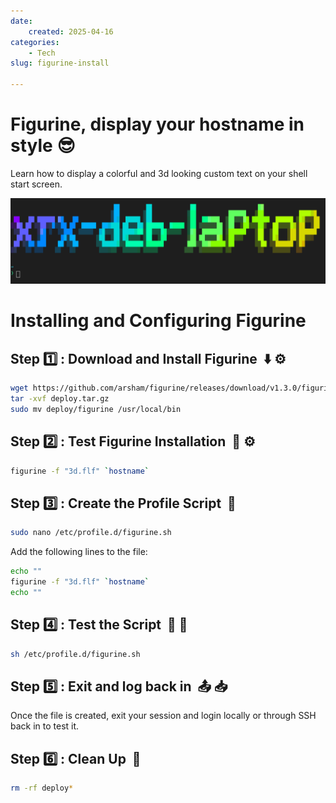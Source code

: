 ```yaml
---
date:
    created: 2025-04-16
categories:
    - Tech
slug: figurine-install

---
```


# **Figurine, display your hostname in style :sunglasses:**

Learn how to display a colorful and 3d looking custom text on your shell start screen.

![figurine-screenshot](assets/img/figurine.png)

<!-- more -->

# Installing and Configuring Figurine

## Step :one: : Download and Install Figurine &nbsp;:arrow_down: :gear:

```bash title="Download binary and move to /usr/local/bin" linenums="1"
wget https://github.com/arsham/figurine/releases/download/v1.3.0/figurine_linux_amd64_v1.3.0.tar.gz -O deploy.tar.gz
tar -xvf deploy.tar.gz
sudo mv deploy/figurine /usr/local/bin
```

## Step :two: : Test Figurine Installation &nbsp;:test_tube: :gear:

```bash title="Run this command to preview" linenums="1"
figurine -f "3d.flf" `hostname`
```

## Step :three: : Create the Profile Script &nbsp;:scroll:

```bash title="Create file" linenums="1"
sudo nano /etc/profile.d/figurine.sh
```

Add the following lines to the file:

```bash title="Change hostname to whatever text you prefer" linenums="1"
echo ""
figurine -f "3d.flf" `hostname`
echo ""
```

## Step :four: : Test the Script &nbsp;:test_tube: :scroll:

```bash title="Check if its working" linenums="1"
sh /etc/profile.d/figurine.sh
```

## Step :five: : Exit and log back in &nbsp;:outbox_tray: :inbox_tray:

Once the file is created, exit your session and login locally or through SSH back in to test it.

## Step :six: : Clean Up &nbsp;:broom:

```bash title="Remove leftover files" linenums="1"
rm -rf deploy*
```
